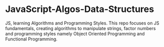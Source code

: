 # JavaScript-Algos-Data-Structures
JS, learning Algorithms and Programming Styles.
This repo focuses on JS fundamentals, creating algorithms to manipulate strings, factor numbers and programming styles namely Object Oriented Programming and Functional Programming.
